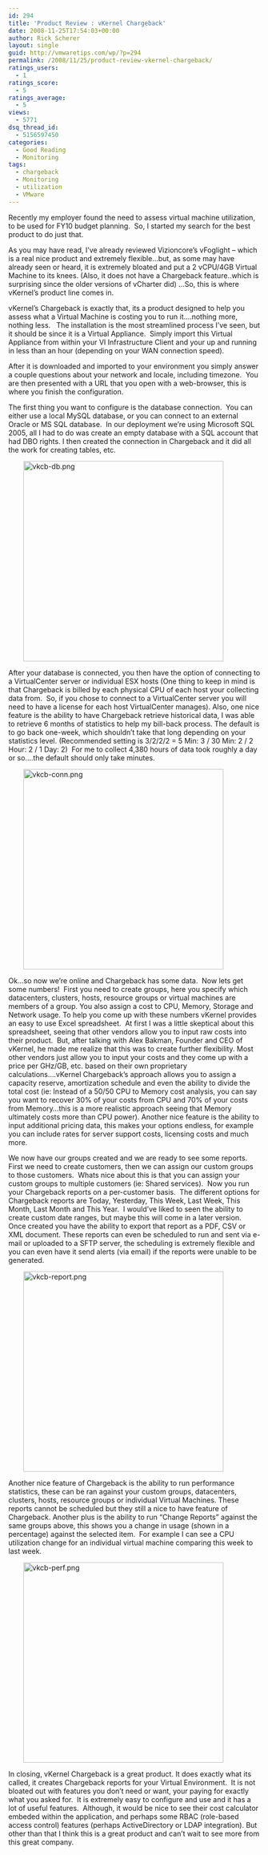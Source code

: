 ```yaml
---
id: 294
title: 'Product Review : vKernel Chargeback'
date: 2008-11-25T17:54:03+00:00
author: Rick Scherer
layout: single
guid: http://vmwaretips.com/wp/?p=294
permalink: /2008/11/25/product-review-vkernel-chargeback/
ratings_users:
  - 1
ratings_score:
  - 5
ratings_average:
  - 5
views:
  - 5771
dsq_thread_id:
  - 5156597450
categories:
  - Good Reading
  - Monitoring
tags:
  - chargeback
  - Monitoring
  - utilization
  - VMware
---
```

Recently my employer found the need to assess virtual machine utilization, to be used for FY10 budget planning.  So, I started my search for the best product to do just that.

As you may have read, I&#8217;ve already reviewed Vizioncore&#8217;s vFoglight &#8211; which is a real nice product and extremely flexible&#8230;but, as some may have already seen or heard, it is extremely bloated and put a 2 vCPU/4GB Virtual Machine to its knees. (Also, it does not have a Chargeback feature..which is surprising since the older versions of vCharter did) &#8230;So, this is where vKernel&#8217;s product line comes in.

<!--more-->

vKernel&#8217;s Chargeback is exactly that, its a product designed to help you assess what a Virtual Machine is costing you to run it&#8230;.nothing more, nothing less.   The installation is the most streamlined process I&#8217;ve seen, but it should be since it is a Virtual Appliance.  Simply import this Virtual Appliance from within your VI Infrastructure Client and your up and running in less than an hour (depending on your WAN connection speed).

After it is downloaded and imported to your environment you simply answer a couple questions about your network and locale, including timezone.  You are then presented with a URL that you open with a web-browser, this is where you finish the configuration.

The first thing you want to configure is the database connection.  You can either use a local MySQL database, or you can connect to an external Oracle or MS SQL database.  In our deployment we&#8217;re using Microsoft SQL 2005, all I had to do was create an empty database with a SQL account that had DBO rights. I then created the connection in Chargeback and it did all the work for creating tables, etc.

<p style="padding-left: 30px;">
  <a class="thickbox" href="http://vmwaretips.com/wp/wp-content/gallery/screenshots/vkcb-db.png"><img class="ngg-singlepic ngg-none alignnone" src="http://vmwaretips.com/wp/wp-content/gallery/screenshots/vkcb-db.png" alt="vkcb-db.png" width="400" /></a>
</p>

After your database is connected, you then have the option of connecting to a VirtualCenter server or individual ESX hosts (One thing to keep in mind is that Chargeback is billed by each physical CPU of each host your collecting data from.  So, if you chose to connect to a VirtualCenter server you will need to have a license for each host VirtualCenter manages). Also, one nice feature is the ability to have Chargeback retrieve historical data, I was able to retrieve 6 months of statistics to help my bill-back process. The default is to go back one-week, which shouldn&#8217;t take that long depending on your statistics level. (Recommended setting is 3/2/2/2 = 5 Min: 3 / 30 Min: 2 / 2 Hour: 2 / 1 Day: 2)  For me to collect 4,380 hours of data took roughly a day or so&#8230;.the default should only take minutes.

<p style="padding-left: 30px;">
  <a class="thickbox" href="http://vmwaretips.com/wp/wp-content/gallery/screenshots/vkcb-conn.png"><img class="ngg-singlepic ngg-none alignnone" src="http://vmwaretips.com/wp/wp-content/gallery/screenshots/vkcb-conn.png" alt="vkcb-conn.png" width="400" /></a>
</p>

Ok&#8230;so now we&#8217;re online and Chargeback has some data.  Now lets get some numbers!  First you need to create groups, here you specify which datacenters, clusters, hosts, resource groups or virtual machines are members of a group. You also assign a cost to CPU, Memory, Storage and Network usage. To help you come up with these numbers vKernel provides an easy to use Excel spreadsheet.  At first I was a little skeptical about this spreadsheet, seeing that other vendors allow you to input raw costs into their product.  But, after talking with Alex Bakman, Founder and CEO of vKernel, he made me realize that this was to create further flexibility. Most other vendors just allow you to input your costs and they come up with a price per GHz/GB, etc. based on their own proprietary calculations&#8230;.vKernel Chargeback&#8217;s approach allows you to assign a capacity reserve, amortization schedule and even the ability to divide the total cost (ie: Instead of a 50/50 CPU to Memory cost analysis, you can say you want to recover 30% of your costs from CPU and 70% of your costs from Memory&#8230;this is a more realistic approach seeing that Memory ultimately costs more than CPU power). Another nice feature is the ability to input additional pricing data, this makes your options endless, for example you can include rates for server support costs, licensing costs and much more.

We now have our groups created and we are ready to see some reports.  First we need to create customers, then we can assign our custom groups to those customers.  Whats nice about this is that you can assign your custom groups to multiple customers (ie: Shared services).  Now you run your Chargeback reports on a per-customer basis.  The different options for Chargeback reports are Today, Yesterday, This Week, Last Week, This Month, Last Month and This Year.  I would&#8217;ve liked to seen the ability to create custom date ranges, but maybe this will come in a later version.  Once created you have the ability to export that report as a PDF, CSV or XML document. These reports can even be scheduled to run and sent via e-mail or uploaded to a SFTP server, the scheduling is extremely flexible and you can even have it send alerts (via email) if the reports were unable to be generated.

<p style="padding-left: 30px;">
  <a class="thickbox" href="http://vmwaretips.com/wp/wp-content/gallery/screenshots/vkcb-report.png"><img class="ngg-singlepic ngg-none alignnone" src="http://vmwaretips.com/wp/wp-content/gallery/screenshots/vkcb-report.png" alt="vkcb-report.png" width="400" /></a>
</p>

Another nice feature of Chargeback is the ability to run performance statistics, these can be ran against your custom groups, datacenters, clusters, hosts, resource groups or individual Virtual Machines. These reports cannot be scheduled but they still a nice to have feature of Chargeback. Another plus is the ability to run &#8220;Change Reports&#8221; against the same groups above, this shows you a change in usage (shown in a percentage) against the selected item.  For example I can see a CPU utilization change for an individual virtual machine comparing this week to last week.

<p style="padding-left: 30px;">
  <a class="thickbox" href="http://vmwaretips.com/wp/wp-content/gallery/screenshots/vkcb-perf.png"><img class="ngg-singlepic ngg-none alignnone" src="http://vmwaretips.com/wp/wp-content/gallery/screenshots/vkcb-perf.png" alt="vkcb-perf.png" width="400" /></a>
</p>

In closing, vKernel Chargeback is a great product. It does exactly what its called, it creates Chargeback reports for your Virtual Environment.  It is not bloated out with features you don&#8217;t need or want, your paying for exactly what you asked for.  It is extremely easy to configure and use and it has a lot of useful features.  Although, it would be nice to see their cost calculator embeded within the application, and perhaps some RBAC (role-based access control) features (perhaps ActiveDirectory or LDAP integration). But other than that I think this is a great product and can&#8217;t wait to see more from this great company.
